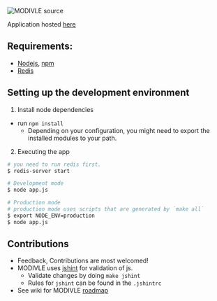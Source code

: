 ![MODIVLE source](http://dl.dropbox.com/u/24733998/modivleblack.png)

Application hosted [here](http://modivle.yrmichael.com)

## Requirements:
- [Nodejs](http://nodejs.org), [npm](http://npmjs.org/)
- [Redis](http://redis.io/download)

## Setting up the development environment
1. Install node dependencies
  - run `npm install`
	- Depending on your configuration, you might need to export the installed modules to your path.
2. Executing the app

```bash
# you need to run redis first.
$ redis-server start

# Development mode
$ node app.js

# Production mode
# production mode uses scripts that are generated by `make all`
$ export NODE_ENV=production 
$ node app.js
```
## Contributions
- Feedback, Contributions are most welcomed!
- MODIVLE uses [jshint](https://github.com/jshint/jshint/) for validation of js.
	- Validate changes by doing `make jshint`
	- Rules for `jshint` can be found in the `.jshintrc`
- See wiki for MODIVLE [roadmap](modivle/wiki/MODIVLE-Roadmap)